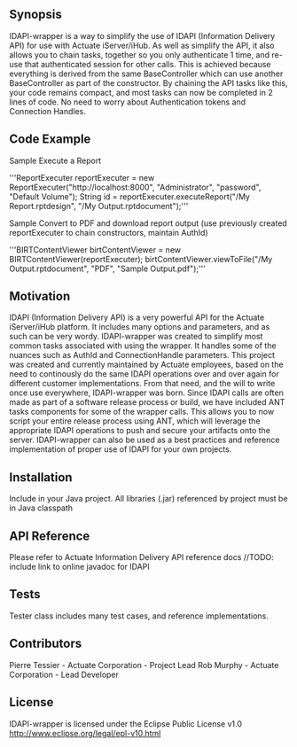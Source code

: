 ## Synopsis

IDAPI-wrapper is a way to simplify the use of IDAPI (Information Delivery API) for use with Actuate iServer/iHub.  As well as simplify the API, it also allows you to chain tasks, together so you only authenticate 1 time, and re-use that authenticated session for other calls. This is achieved because everything is derived from the same BaseController which can use another BaseController as part of the constructor.
By chaining the API tasks like this, your code remains compact, and most tasks can now be completed in 2 lines of code.  No need to worry about Authentication tokens and Connection Handles.

## Code Example

Sample Execute a Report

'''ReportExecuter reportExecuter = new ReportExecuter("http://localhost:8000", "Administrator", "password", "Default Volume");
String id = reportExecuter.executeReport("/My Report.rptdesign", "/My Output.rptdocument");'''

Sample Convert to PDF and download report output (use previously created reportExecuter to chain constructors, maintain AuthId)

'''BIRTContentViewer birtContentViewer = new BIRTContentViewer(reportExecuter);
birtContentViewer.viewToFile("/My Output.rptdocument", "PDF", "Sample Output.pdf");'''

## Motivation

IDAPI (Information Delivery API) is a very powerful API for the Actuate iServer/iHub platform.  It includes many options and parameters, and as such can be very wordy.
IDAPI-wrapper was created to simplify most common tasks associated with using the wrapper.  It handles some of the nuances such as AuthId and ConnectionHandle parameters.
This project was created and currently maintained by Actuate employees, based on the need to continously do the same IDAPI operations over and over again for different customer implementations.  From that need, and the will to write once use everywhere, IDAPI-wrapper was born.
Since IDAPI calls are often made as part of a software release process or build, we have included ANT tasks components for some of the wrapper calls.  This allows you to now script your entire release process using ANT, which will leverage the appropriate IDAPI operations to push and secure your artifacts onto the server.
IDAPI-wrapper can also be used as a best practices and reference implementation of proper use of IDAPI for your own projects.

## Installation

Include in your Java project.  All libraries (.jar) referenced by project must be in Java classpath

## API Reference

Please refer to Actuate Information Delivery API reference docs
//TODO: include link to online javadoc for IDAPI

## Tests

Tester class includes many test cases, and reference implementations.

## Contributors

Pierre Tessier - Actuate Corporation - Project Lead
Rob Murphy - Actuate Corporation - Lead Developer

## License

IDAPI-wrapper is licensed under the Eclipse Public License v1.0
http://www.eclipse.org/legal/epl-v10.html
